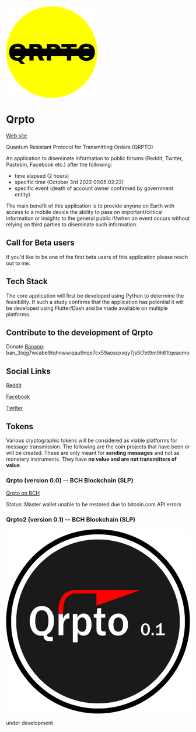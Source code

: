 ![Qrpto yellow logo](	https://github.com/noveoko/qrpto/blob/master/img/logo.png?raw=true)

# Qrpto

[Web site](https://noveoko.github.io/qrpto/)

Quantum Resistant Protocol for Transmitting Orders (QRPTO)

An application to diseminate information to public forums (Reddit, Twitter, Pastebin, Facebook etc.) after the following:
* time elapsed (2 hours)
* specific time (October 3rd 2022 01:05:02:22)
* specific event (death of account owner confirmed by government entity)

The main benefit of this application is to provide anyone on Earth with access to a mobile device the ability to pass on important/critical information or insights to the general public if/when an event occurs without relying on third parties to diseminate such information.

## Call for Beta users

If you'd like to be one of the first beta users of this application please reach out to me.

## Tech Stack

The core application will first be developed using Python to determine the feasibility. If such a study confirms that the application has potential it will be developed using Flutter/Dash and be made available on multiple platforms.

## Contribute to the development of Qrpto

Donate [Banano](https://banano.cc): ban_3ixjg7wcabe9tqhnwwiqau9nqe7cx59aosqxxqy7js5t7et9m9h81tqeaomo

## Social Links

[Reddit](https://www.reddit.com/r/qrpto/)

[Facebook](https://www.facebook.com/qrpto)

[Twitter](https://www.twitter.com/qrpto)


## Tokens

Various cryptographic tokens will be considered as viable platforms for message transmission. The following are the coin projects that have been or will be created. These are only meant for **sending messages** and not as monetery instruments. They have **no value and are not transmitters of value**.

### Qrpto (version 0.0) -- BCH Blockchain (SLP)

[Qrpto on BCH](https://explorer.bitcoin.com/bch/token/d713ca2cdeb671f2cae6b4b85e61316902497e61d053d57d198869b306315142)

Status: Master wallet unable to be restored due to bitcoin.com API errors 

### Qrpto2 (version 0.1) -- BCH Blockchain (SLP)

![Qrpto 2 logo]( https://github.com/noveoko/qrpto/blob/master/img/qrpto_2_0_coin.png?raw=true)

under development
